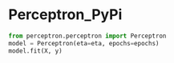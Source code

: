 # Perceptron_PyPi

```python
from perceptron.perceptron import Perceptron
model = Perceptron(eta=eta, epochs=epochs)
model.fit(X, y)
```